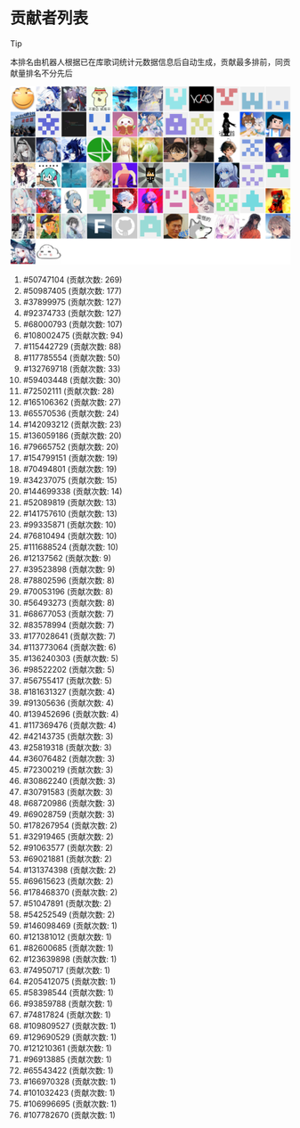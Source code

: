 # 贡献者列表

> [!TIP]
> 本排名由机器人根据已在库歌词统计元数据信息后自动生成，贡献最多排前，同贡献量排名不分先后

![贡献者头像画廊](./CONTRIBUTORS.svg)

1. #50747104 (贡献次数: 269)
2. #50987405 (贡献次数: 177)
3. #37899975 (贡献次数: 127)
4. #92374733 (贡献次数: 127)
5. #68000793 (贡献次数: 107)
6. #108002475 (贡献次数: 94)
7. #115442729 (贡献次数: 88)
8. #117785554 (贡献次数: 50)
9. #132769718 (贡献次数: 33)
10. #59403448 (贡献次数: 30)
11. #72502111 (贡献次数: 28)
12. #165106362 (贡献次数: 27)
13. #65570536 (贡献次数: 24)
14. #142093212 (贡献次数: 23)
15. #136059186 (贡献次数: 20)
16. #79665752 (贡献次数: 20)
17. #154799151 (贡献次数: 19)
18. #70494801 (贡献次数: 19)
19. #34237075 (贡献次数: 15)
20. #144699338 (贡献次数: 14)
21. #52089819 (贡献次数: 13)
22. #141757610 (贡献次数: 13)
23. #99335871 (贡献次数: 10)
24. #76810494 (贡献次数: 10)
25. #111688524 (贡献次数: 10)
26. #12137562 (贡献次数: 9)
27. #39523898 (贡献次数: 9)
28. #78802596 (贡献次数: 8)
29. #70053196 (贡献次数: 8)
30. #56493273 (贡献次数: 8)
31. #68677053 (贡献次数: 7)
32. #83578994 (贡献次数: 7)
33. #177028641 (贡献次数: 7)
34. #113773064 (贡献次数: 6)
35. #136240303 (贡献次数: 5)
36. #98522202 (贡献次数: 5)
37. #56755417 (贡献次数: 5)
38. #181631327 (贡献次数: 4)
39. #91305636 (贡献次数: 4)
40. #139452696 (贡献次数: 4)
41. #117369476 (贡献次数: 4)
42. #42143735 (贡献次数: 3)
43. #25819318 (贡献次数: 3)
44. #36076482 (贡献次数: 3)
45. #72300219 (贡献次数: 3)
46. #30862240 (贡献次数: 3)
47. #30791583 (贡献次数: 3)
48. #68720986 (贡献次数: 3)
49. #69028759 (贡献次数: 3)
50. #178267954 (贡献次数: 2)
51. #32919465 (贡献次数: 2)
52. #91063577 (贡献次数: 2)
53. #69021881 (贡献次数: 2)
54. #131374398 (贡献次数: 2)
55. #69615623 (贡献次数: 2)
56. #178468370 (贡献次数: 2)
57. #51047891 (贡献次数: 2)
58. #54252549 (贡献次数: 2)
59. #146098469 (贡献次数: 1)
60. #121381012 (贡献次数: 1)
61. #82600685 (贡献次数: 1)
62. #123639898 (贡献次数: 1)
63. #74950717 (贡献次数: 1)
64. #205412075 (贡献次数: 1)
65. #58398544 (贡献次数: 1)
66. #93859788 (贡献次数: 1)
67. #74817824 (贡献次数: 1)
68. #109809527 (贡献次数: 1)
69. #129690529 (贡献次数: 1)
70. #121210361 (贡献次数: 1)
71. #96913885 (贡献次数: 1)
72. #65543422 (贡献次数: 1)
73. #166970328 (贡献次数: 1)
74. #101032423 (贡献次数: 1)
75. #106996695 (贡献次数: 1)
76. #107782670 (贡献次数: 1)
